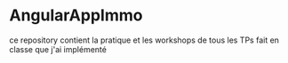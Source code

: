 # AngularAppImmo
ce repository contient la pratique et les workshops de tous les TPs fait en classe que j'ai implémenté
